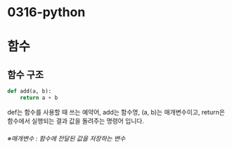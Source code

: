 # 0316-python
# 함수
## 함수 구조
```python
def add(a, b): 
    return a + b 
```
def는 함수를 사용할 때 쓰는 예약어, add는 함수명, (a, b)는 매개변수이고, return은 함수에서 실행되는 결과 값을 돌려주는 명령어 입니다.



###### ※매개변수 : 함수에 전달된 값을 저장하는 변수
